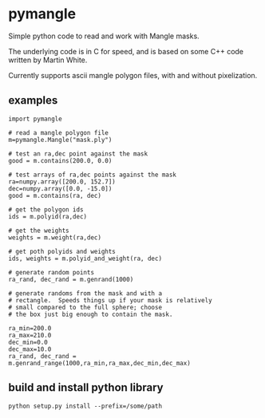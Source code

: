 pymangle
========

Simple python code to read and work with Mangle masks.

The underlying code is in C for speed, and is based on some C++ code written by
Martin White.

Currently supports ascii mangle polygon files, with and without pixelization.

examples
--------

    import pymangle

    # read a mangle polygon file
    m=pymangle.Mangle("mask.ply")

    # test an ra,dec point against the mask
    good = m.contains(200.0, 0.0)

    # test arrays of ra,dec points against the mask
    ra=numpy.array([200.0, 152.7])
    dec=numpy.array([0.0, -15.0])
    good = m.contains(ra, dec)

    # get the polygon ids
    ids = m.polyid(ra,dec)
    
    # get the weights
    weights = m.weight(ra,dec)

    # get poth polyids and weights
    ids, weights = m.polyid_and_weight(ra, dec)

    # generate random points    
    ra_rand, dec_rand = m.genrand(1000)

    # generate randoms from the mask and with a
    # rectangle.  Speeds things up if your mask is relatively
    # small compared to the full sphere; choose
    # the box just big enough to contain the mask.

    ra_min=200.0
    ra_max=210.0
    dec_min=0.0
    dec_max=10.0
    ra_rand, dec_rand = m.genrand_range(1000,ra_min,ra_max,dec_min,dec_max)

build and install python library
--------------------------------

    python setup.py install --prefix=/some/path


